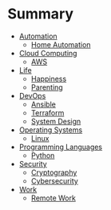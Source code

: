 # Summary

- [Automation](automation/automation.md)
  - [Home Automation](automation/home_automation.md)
- [Cloud Computing](cloud-computing/cloud_computing.md)
  - [AWS](cloud-computing/aws.md)
- [Life](life/life.md)
  - [Happiness](life/happiness.md)
  - [Parenting](life/parenting.md)
- [DevOps](devops/devops.md)
  - [Ansible](devops/ansible.md)
  - [Terraform](devops/terraform.md)
  - [System Design](devops/system_design.md)
- [Operating Systems](operating-systems/o.md)
  - [Linux](operating-systems/linux/linux.md)
- [Programming Languages](programming_languages/p.md)
  - [Python](programming_languages/python.md)
- [Security]()
  - [Cryptography]()
  - [Cybersecurity](security/cybersecurity/cybersecurity.md)
- [Work](work/work.md)
  - [Remote Work](work/remote-work.md)
